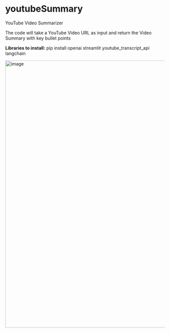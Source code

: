 # youtubeSummary
YouTube Video Summarizer

The code will take a YouTube Video URL as input and return the Video Summary with key bullet points

**Libraries to install:**
pip install openai streamlit youtube_transcript_api langchain

<img width="842" alt="image" src="https://github.com/kamranferoz/youtubeSummary/assets/34434270/346ef3ab-52e5-410e-b735-cc2f80a03a1e">
